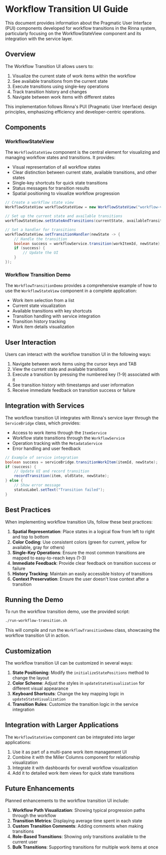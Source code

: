 # Workflow Transition UI Guide

This document provides information about the Pragmatic User Interface (PUI) components developed for workflow transitions in the Rinna system, particularly focusing on the WorkflowStateView component and its integration with the service layer.

## Overview

The Workflow Transition UI allows users to:

1. Visualize the current state of work items within the workflow
2. See available transitions from the current state
3. Execute transitions using single-key operations
4. Track transition history and changes
5. Navigate between work items with different states

This implementation follows Rinna's PUI (Pragmatic User Interface) design principles, emphasizing efficiency and developer-centric operations.

## Components

### WorkflowStateView

The `WorkflowStateView` component is the central element for visualizing and managing workflow states and transitions. It provides:

- Visual representation of all workflow states
- Clear distinction between current state, available transitions, and other states
- Single-key shortcuts for quick state transitions
- Status messages for transition results
- Spatial positioning to visualize workflow progression

```java
// Create a workflow state view
WorkflowStateView workflowStateView = new WorkflowStateView("workflow-view", width, height);

// Set up the current state and available transitions
workflowStateView.setStateAndTransitions(currentState, availableTransitions);

// Set a handler for transitions
workflowStateView.setTransitionHandler(newState -> {
    // Handle the transition
    boolean success = workflowService.transition(workItemId, newState);
    if (success) {
        // Update the UI
    }
});
```

### Workflow Transition Demo

The `WorkflowTransitionDemo` provides a comprehensive example of how to use the `WorkflowStateView` component in a complete application:

- Work item selection from a list
- Current state visualization
- Available transitions with key shortcuts
- Transition handling with service integration
- Transition history tracking
- Work item details visualization

## User Interaction

Users can interact with the workflow transition UI in the following ways:

1. Navigate between work items using the cursor keys and TAB
2. View the current state and available transitions
3. Execute a transition by pressing the numbered key (1-9) associated with it
4. See transition history with timestamps and user information
5. Receive immediate feedback on transition success or failure

## Integration with Services

The workflow transition UI integrates with Rinna's service layer through the `ServiceBridge` class, which provides:

- Access to work items through the `ItemService`
- Workflow state transitions through the `WorkflowService`
- Operation tracking with the `MetadataService`
- Error handling and user feedback

```java
// Example of service integration
boolean success = serviceBridge.transitionWorkItem(itemId, newState);
if (success) {
    // Update UI and record transition
    recordTransition(item, oldState, newState);
} else {
    // Show error message
    statusLabel.setText("Transition failed");
}
```

## Best Practices

When implementing workflow transition UIs, follow these best practices:

1. **Spatial Representation**: Place states in a logical flow from left to right and top to bottom
2. **Color Coding**: Use consistent colors (green for current, yellow for available, gray for others)
3. **Single-Key Operations**: Ensure the most common transitions are mapped to easy-to-reach keys (1-3)
4. **Immediate Feedback**: Provide clear feedback on transition success or failure
5. **History Tracking**: Maintain an easily accessible history of transitions
6. **Context Preservation**: Ensure the user doesn't lose context after a transition

## Running the Demo

To run the workflow transition demo, use the provided script:

```bash
./run-workflow-transition.sh
```

This will compile and run the `WorkflowTransitionDemo` class, showcasing the workflow transition UI in action.

## Customization

The workflow transition UI can be customized in several ways:

1. **State Positioning**: Modify the `initializeStatePositions` method to change the layout
2. **Color Scheme**: Adjust the styles in `updateStateVisualization` for different visual appearance
3. **Keyboard Shortcuts**: Change the key mapping logic in `updateStateVisualization`
4. **Transition Rules**: Customize the transition logic in the service integration

## Integration with Larger Applications

The `WorkflowStateView` component can be integrated into larger applications:

1. Use it as part of a multi-pane work item management UI
2. Combine it with the Miller Columns component for relationship visualization
3. Integrate it with dashboards for overall workflow visualization
4. Add it to detailed work item views for quick state transitions

## Future Enhancements

Planned enhancements to the workflow transition UI include:

1. **Workflow Path Visualization**: Showing typical progression paths through the workflow
2. **Transition Metrics**: Displaying average time spent in each state
3. **Custom Transition Comments**: Adding comments when making transitions
4. **Role-Based Transitions**: Showing only transitions available to the current user
5. **Bulk Transitions**: Supporting transitions for multiple work items at once